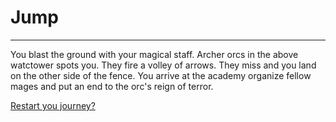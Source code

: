 # Jump 
---
You blast the ground with your magical staff. Archer orcs in the above watctower spots you. They fire a volley of arrows. They miss and you land on the other side of the fence.  You arrive at the academy organize fellow mages and put an end to the orc's reign of terror. 

[Restart you journey?](class.md)